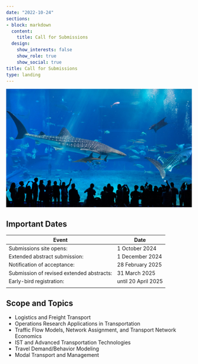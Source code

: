 ```yaml
---
date: "2022-10-24"
sections:
- block: markdown
  content:
    title: Call for Submissions
  design:
    show_interests: false
    show_role: true
    show_social: true
title: Call for Submissions
type: landing
---
```


<!-- Please see below for a list of topics. -->

![](aqua.jpg)

## Important Dates

| Event | Date |
| ------------------| ------------------------------ |
| Submissions site opens: | 1 October 2024 |
| Extended abstract submission: | 1 December 2024 |
| Notification of acceptance: | 28 February 2025 |
| Submission of revised extended abstracts: | 31 March 2025 |
| Early-bird registration: | until 20 April 2025 |
|||

## Scope and Topics

- Logistics and Freight Transport
- Operations Research Applications in Transportation
- Traffic Flow Models, Network Assignment, and Transport Network Economics
- IST and Advanced Transportation Technologies
- Travel Demand/Behavior Modeling
- Modal Transport and Management

